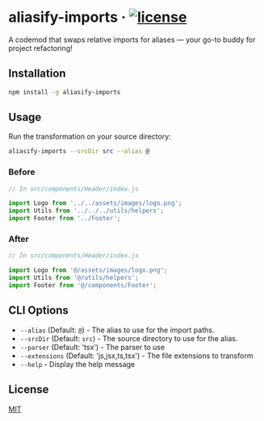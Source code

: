 # aliasify-imports &middot; [![license](https://badgen.now.sh/badge/license/MIT)](./LICENSE)

A codemod that swaps relative imports for aliases — your go-to buddy for project refactoring!

## Installation

```sh
npm install -g aliasify-imports
```

## Usage

Run the transformation on your source directory:

```sh
aliasify-imports --srcDir src --alias @
```

### Before

```js
// In src/components/Header/index.js

import Logo from '../../assets/images/logo.png';
import Utils from '../../../utils/helpers';
import Footer from '../Footer';
```

### After

```js
// In src/components/Header/index.js

import Logo from '@/assets/images/logo.png';
import Utils from '@/utils/helpers';
import Footer from '@/components/Footer';
```

## CLI Options

- `--alias` (Default: `@`) - The alias to use for the import paths.
- `--srcDir` (Default: `src`) - The source directory to use for the alias.
- `--parser` (Default: 'tsx') - The parser to use
- `--extensions` (Default: 'js,jsx,ts,tsx') - The file extensions to transform
- `--help` - Display the help message

## License

[MIT](./LICENSE)
